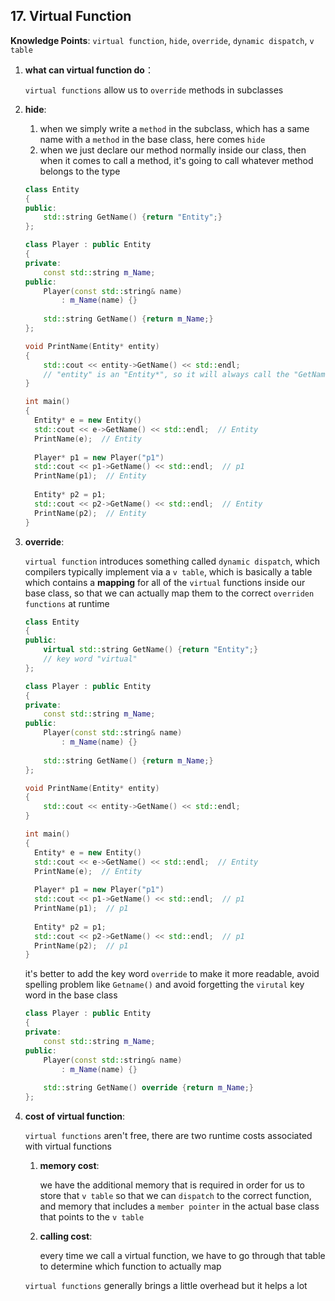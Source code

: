 ## 17. Virtual Function

**Knowledge Points**: `virtual function`, `hide`, `override`, `dynamic dispatch`, `v table`

1. **what can virtual function do**： 

    `virtual functions` allow us to `override` methods in subclasses

2. **hide**: 

    1. when we simply write a `method` in the subclass, which has a same name with a `method` in the base class, here comes `hide`
    2. when we just declare our method normally inside our class, then when it comes to call a method, it's going to call whatever method belongs to the type

    ```c++
    class Entity
    {
    public:
        std::string GetName() {return "Entity";}
    };
    
    class Player : public Entity
    {
    private:
        const std::string m_Name;
    public:
        Player(const std::string& name)
            : m_Name(name) {}
      
        std::string GetName() {return m_Name;}
    };
    
    void PrintName(Entity* entity)
    {
        std::cout << entity->GetName() << std::endl;
        // "entity" is an "Entity*", so it will always call the "GetName()" function in the "class Entity" in this case
    }
    
    int main()
    {
      Entity* e = new Entity()
      std::cout << e->GetName() << std::endl;  // Entity
      PrintName(e);  // Entity
      
      Player* p1 = new Player("p1")
      std::cout << p1->GetName() << std::endl;  // p1
      PrintName(p1);  // Entity
      
      Entity* p2 = p1;
      std::cout << p2->GetName() << std::endl;  // Entity
      PrintName(p2);  // Entity
    }
    ```

3. **override**: 

    `virtual function` introduces something called `dynamic dispatch`, which compilers typically implement via a `v table`, which is basically a table which contains a **mapping** for all of the `virtual` functions inside our base class, so that we can actually map them to the correct `overriden functions` at runtime

    ```c++
    class Entity
    {
    public:
        virtual std::string GetName() {return "Entity";}
        // key word "virtual"
    };
    
    class Player : public Entity
    {
    private:
        const std::string m_Name;
    public:
        Player(const std::string& name)
            : m_Name(name) {}
      
        std::string GetName() {return m_Name;}
    };
    
    void PrintName(Entity* entity)
    {
        std::cout << entity->GetName() << std::endl;
    }
    
    int main()
    {
      Entity* e = new Entity()
      std::cout << e->GetName() << std::endl;  // Entity
      PrintName(e);  // Entity
      
      Player* p1 = new Player("p1")
      std::cout << p1->GetName() << std::endl;  // p1
      PrintName(p1);  // p1
      
      Entity* p2 = p1;
      std::cout << p2->GetName() << std::endl;  // p1
      PrintName(p2);  // p1
    }
    ```

    it's better to add the key word `override` to make it more readable, avoid spelling problem like `Getname()` and avoid forgetting the `virutal` key word in the base class

    ```c++
    class Player : public Entity
    {
    private:
        const std::string m_Name;
    public:
        Player(const std::string& name)
            : m_Name(name) {}
      
        std::string GetName() override {return m_Name;}
    };
    ```

4. **cost of virtual function**:

    `virtual functions` aren't free, there are two runtime costs associated with virtual functions 

    1. **memory cost**: 

        we have the additional memory that is required in order for us to store that `v table` so that we can `dispatch` to the correct function, and memory that includes a `member pointer` in the actual base class that points to the `v table`

    2. **calling cost**: 

        every time we call a virtual function, we have to go through that table to determine which function to actually map
    
    `virtual functions` generally brings a little overhead but it helps a lot

